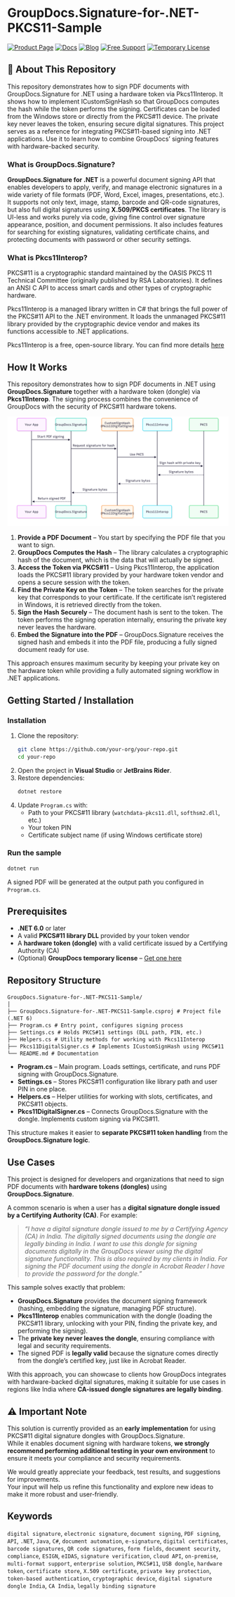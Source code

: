 # GroupDocs.Signature-for-.NET-PKCS11-Sample

[![Product Page](https://img.shields.io/badge/Product%20Page-2865E0?style=for-the-badge&logo=appveyor&logoColor=white)](https://products.groupdocs.com/signature/python-net/) 
[![Docs](https://img.shields.io/badge/Docs-2865E0?style=for-the-badge&logo=Hugo&logoColor=white)](https://docs.groupdocs.com/signature/net/) 
[![Blog](https://img.shields.io/badge/Blog-2865E0?style=for-the-badge&logo=WordPress&logoColor=white)](https://blog.groupdocs.com/category/signature/) 
[![Free Support](https://img.shields.io/badge/Free%20Support-2865E0?style=for-the-badge&logo=Discourse&logoColor=white)](https://forum.groupdocs.com/c/signature) 
[![Temporary License](https://img.shields.io/badge/Temporary%20License-2865E0?style=for-the-badge&logo=rocket&logoColor=white)](https://purchase.groupdocs.com/temporary-license)


## 📖 About This Repository

This repository demonstrates how to sign PDF documents with GroupDocs.Signature for .NET using a hardware token via Pkcs11Interop. It shows how to implement ICustomSignHash so that GroupDocs computes the hash while the token performs the signing. Certificates can be loaded from the Windows store or directly from the PKCS#11 device. The private key never leaves the token, ensuring secure digital signatures. This project serves as a reference for integrating PKCS#11-based signing into .NET applications. Use it to learn how to combine GroupDocs’ signing features with hardware-backed security.

### What is GroupDocs.Signature?

**GroupDocs.Signature for .NET** is a powerful document signing API that enables developers to apply, verify, and manage electronic signatures in a wide variety of file formats (PDF, Word, Excel, images, presentations, etc.). It supports not only text, image, stamp, barcode and QR-code signatures, but also full digital signatures using **X.509/PKCS certificates**. 
The library is UI-less and works purely via code, giving fine control over signature appearance, position, and document permissions. It also includes features for searching for existing signatures, validating certificate chains, and protecting documents with password or other security settings.

### What is Pkcs11Interop?

PKCS#11 is a cryptographic standard maintained by the OASIS PKCS 11 Technical Committee (originally published by RSA Laboratories). It defines an ANSI C API to access smart cards and other types of cryptographic hardware.

Pkcs11Interop is a managed library written in C# that brings the full power of the PKCS#11 API to the .NET environment. It loads the unmanaged PKCS#11 library provided by the cryptographic device vendor and makes its functions accessible to .NET applications.

Pkcs11Interop is a free, open-source library. You can find more details [here](https://github.com/Pkcs11Interop/Pkcs11Interop)

## How It Works

This repository demonstrates how to sign PDF documents in .NET using **GroupDocs.Signature** together with a hardware token (dongle) via **Pkcs11Interop**. The signing process combines the convenience of GroupDocs with the security of PKCS#11 hardware tokens.

![diagram](https://github.com/groupdocs-signature/GroupDocs.Signature-for-.NET-PKCS11-Sample/blob/master/images/customhash_pkcs11_diagram.png)


1. **Provide a PDF Document** – You start by specifying the PDF file that you want to sign.  
2. **GroupDocs Computes the Hash** – The library calculates a cryptographic hash of the document, which is the data that will actually be signed.  
3. **Access the Token via PKCS#11** – Using Pkcs11Interop, the application loads the PKCS#11 library provided by your hardware token vendor and opens a secure session with the token.  
4. **Find the Private Key on the Token** – The token searches for the private key that corresponds to your certificate. If the certificate isn’t registered in Windows, it is retrieved directly from the token.  
5. **Sign the Hash Securely** – The document hash is sent to the token. The token performs the signing operation internally, ensuring the private key never leaves the hardware.  
6. **Embed the Signature into the PDF** – GroupDocs.Signature receives the signed hash and embeds it into the PDF file, producing a fully signed document ready for use.

This approach ensures maximum security by keeping your private key on the hardware token while providing a fully automated signing workflow in .NET applications.

## Getting Started / Installation
### Installation
1. Clone the repository:
   ```bash
   git clone https://github.com/your-org/your-repo.git
   cd your-repo
   ```
2. Open the project in **Visual Studio** or **JetBrains Rider**.  
3. Restore dependencies:
   ```bash
   dotnet restore
   ```
4. Update `Program.cs` with:
   - Path to your PKCS#11 library (`watchdata-pkcs11.dll`, `softhsm2.dll`, etc.)  
   - Your token PIN  
   - Certificate subject name (if using Windows certificate store)  

### Run the sample

```bash
dotnet run
```

A signed PDF will be generated at the output path you configured in `Program.cs`.


## Prerequisites
- **.NET 6.0** or later  
- A valid **PKCS#11 library DLL** provided by your token vendor  
- A **hardware token (dongle)** with a valid certificate issued by a Certifying Authority (CA)  
- (Optional) **GroupDocs temporary license** – [Get one here](https://purchase.groupdocs.com/temporary-license/)  


## Repository Structure

```
GroupDocs.Signature-for-.NET-PKCS11-Sample/
│
├── GroupDocs.Signature-for-.NET-PKCS11-Sample.csproj # Project file (.NET 6)
├── Program.cs # Entry point, configures signing process
├── Settings.cs # Holds PKCS#11 settings (DLL path, PIN, etc.)
├── Helpers.cs # Utility methods for working with Pkcs11Interop
├── Pkcs11DigitalSigner.cs # Implements ICustomSignHash using PKCS#11
└── README.md # Documentation
```

- **Program.cs** – Main program. Loads settings, certificate, and runs PDF signing with GroupDocs.Signature.  
- **Settings.cs** – Stores PKCS#11 configuration like library path and user PIN in one place.  
- **Helpers.cs** – Helper utilities for working with slots, certificates, and PKCS#11 objects.  
- **Pkcs11DigitalSigner.cs** – Connects GroupDocs.Signature with the dongle. Implements custom signing via PKCS#11.  

This structure makes it easier to **separate PKCS#11 token handling** from the **GroupDocs.Signature logic**.  

## Use Cases

This project is designed for developers and organizations that need to sign PDF documents with **hardware tokens (dongles)** using **GroupDocs.Signature**.  

A common scenario is when a user has a **digital signature dongle issued by a Certifying Authority (CA)**. For example:  

> *“I have a digital signature dongle issued to me by a Certifying Agency (CA) in India. The digitally signed documents using the dongle are legally binding in India. I want to use this dongle for signing documents digitally in the GroupDocs viewer using the digital signature functionality. This is also required by my clients in India. For signing the PDF document using the dongle in Acrobat Reader I have to provide the password for the dongle.”*  

This sample solves exactly that problem:  

- **GroupDocs.Signature** provides the document signing framework (hashing, embedding the signature, managing PDF structure).  
- **Pkcs11Interop** enables communication with the dongle (loading the PKCS#11 library, unlocking with your PIN, finding the private key, and performing the signing).  
- The **private key never leaves the dongle**, ensuring compliance with legal and security requirements.  
- The signed PDF is **legally valid** because the signature comes directly from the dongle’s certified key, just like in Acrobat Reader.  

With this approach, you can showcase to clients how GroupDocs integrates with hardware-backed digital signatures, making it suitable for use cases in regions like India where **CA-issued dongle signatures are legally binding**.  

## ⚠️ Important Note

This solution is currently provided as an **early implementation** for using PKCS#11 digital signature dongles with GroupDocs.Signature.  
While it enables document signing with hardware tokens, **we strongly recommend performing additional testing in your own environment** to ensure it meets your compliance and security requirements.  

We would greatly appreciate your feedback, test results, and suggestions for improvements.  
Your input will help us refine this functionality and explore new ideas to make it more robust and user-friendly.

## Keywords

`digital signature`, `electronic signature`, `document signing`, `PDF signing`, `API`, `.NET`, `Java`, `C#`, `document automation`, `e-signature`, `digital certificates`, `barcode signatures`, `QR code signatures`, `form fields`, `document security`, `compliance`, `ESIGN`, `eIDAS`, `signature verification`, `cloud API`, `on-premise`, `multi-format support`, `enterprise solution`, `PKCS#11`, `USB dongle`, `hardware token`, `certificate store`, `X.509 certificate`, `private key protection`, `token-based authentication`, `cryptographic device`, `digital signature dongle India`, `CA India`, `legally binding signature`
